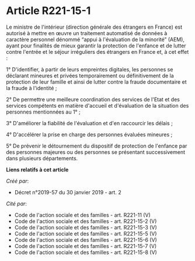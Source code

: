 # Article R221-15-1

Le ministre de l'intérieur (direction générale des étrangers en France) est autorisé à mettre en œuvre un traitement
automatisé de données à caractère personnel dénommé “appui à l'évaluation de la minorité” (AEM), ayant pour finalités de
mieux garantir la protection de l'enfance et de lutter contre l'entrée et le séjour irréguliers des étrangers en France et, à
cet effet :

1° D'identifier, à partir de leurs empreintes digitales, les personnes se déclarant mineures et privées temporairement ou
définitivement de la protection de leur famille et ainsi de lutter contre la fraude documentaire et la fraude à l'identité ;

2° De permettre une meilleure coordination des services de l'Etat et des services compétents en matière d'accueil et
d'évaluation de la situation des personnes mentionnées au 1° ;

3° D'améliorer la fiabilité de l'évaluation et d'en raccourcir les délais ;

4° D'accélérer la prise en charge des personnes évaluées mineures ;

5° De prévenir le détournement du dispositif de protection de l'enfance par des personnes majeures ou des personnes se
présentant successivement dans plusieurs départements.

**Liens relatifs à cet article**

_Créé par_:

  - Décret n°2019-57 du 30 janvier 2019 - art. 2

_Cité par_:

  - Code de l'action sociale et des familles - art. R221-11 (V)
  - Code de l'action sociale et des familles - art. R221-15-2 (V)
  - Code de l'action sociale et des familles - art. R221-15-3 (V)
  - Code de l'action sociale et des familles - art. R221-15-5 (V)
  - Code de l'action sociale et des familles - art. R221-15-6 (V)
  - Code de l'action sociale et des familles - art. R221-15-7 (V)
  - Code de l'action sociale et des familles - art. R221-15-8 (V)
